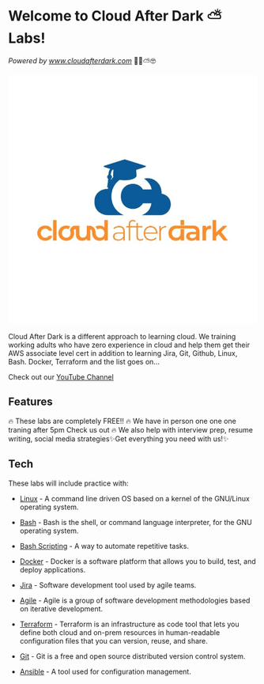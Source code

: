 # Welcome to Cloud After Dark ⛅️ Labs!
  _Powered by www.cloudafterdark.com_ 💪🏾⛅️🤓
 
 ![Screenshot](cad.jpeg)
 




Cloud After Dark is a different approach to learning cloud. We training working adults who have zero experience in cloud and help them get their AWS associate level cert in addition to learning Jira, Git, Github, Linux, Bash. Docker, Terraform and the list goes on...

Check out our [YouTube Channel]


## Features

🔥 These labs are completely FREE!!
🔥 We have in person one one one traning after 5pm Check us out
🔥 We also help with interview prep, resume writing, social media strategies✨Get everything you need with us!✨

## Tech

These labs will include practice with:

- [Linux] - A command line driven OS based on a kernel of the GNU/Linux operating system.
- [Bash] - Bash is the shell, or command language interpreter, for the GNU operating system.
- [Bash Scripting] - A way to automate repetitive tasks.
- [Docker] - Docker is a software platform that allows you to build, test, and deploy applications.
- [Jira] - Software development tool used by agile teams.
- [Agile] - Agile is a group of software development methodologies based on iterative development.
- [Terraform] - Terraform is an infrastructure as code tool that lets you define both cloud and on-prem resources in human-readable configuration files that you can version, reuse, and share.
- [Git] - Git is a free and open source distributed version control system.
- [Ansible] - A tool used for configuration management.


   [Linux]: <https://www.linux.com/what-is-linux/>
   [YouTube Channel]: <https://www.youtube.com/channel/UCk7AYjHeMbSR7XWm0Zcqxbg>
   [Bash]: <https://www.gnu.org/software/bash/manual/html_node/What-is-Bash_003f.html>
   [Bash Scripting]: <https://linuxconfig.org/bash-scripting-tutorial-for-beginners>
   [Docker]: <https://www.docker.com/>
   [Jira]: <https://www.atlassian.com/software/jira?&aceid=&adposition=&adgroup=56999361780&campaign=1439934479&creative=542638230149&device=c&keyword=jira&matchtype=e&network=g&placement=&ds_kids=p34164036185&ds_e=GOOGLE&ds_eid=700000001558501&ds_e1=GOOGLE&gclid=CjwKCAjw5s6WBhA4EiwACGncZSlXVtIWdFIyINFom0FmKyhlIzS-wbNebB0DtKn7Fk0Bqm8ajV59QxoCGKoQAvD_BwE&gclsrc=aw.ds>
   [Agile]: <https://www.atlassian.com/agile>
   [Terraform]: <https://www.terraform.io/intro>
   [Git]: <https://git-scm.com/>
   [Ansible]: <https://www.ansible.com/>

 
